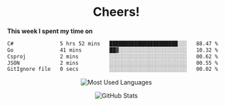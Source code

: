 <h1 align="center">Cheers!</h1>

**This week I spent my time on**
<!--START_SECTION:waka-->

```txt
C#               5 hrs 52 mins   ██████████████████████░░░   88.47 %
Go               41 mins         ██▓░░░░░░░░░░░░░░░░░░░░░░   10.32 %
Csproj           2 mins          ░░░░░░░░░░░░░░░░░░░░░░░░░   00.62 %
JSON             2 mins          ░░░░░░░░░░░░░░░░░░░░░░░░░   00.55 %
GitIgnore file   0 secs          ░░░░░░░░░░░░░░░░░░░░░░░░░   00.02 %
```

<!--END_SECTION:waka-->

<p align="center"><img src="https://github-readme-stats.vercel.app/api/top-langs/?username=thnkrn&layout=compact&hide=html&theme=tokyonight" alt="Most Used Languages" /></p>

<p align="center"><img src="https://github-readme-stats.vercel.app/api?username=thnkrn&show_icons=true&count_private=true&theme=tokyonight&show=reviews&hide_rank=false&rank_icon=github" alt="GitHub Stats" /></p>

<!-- <p align="center"><a href="https://wakatime.com"><img src="https://wakatime.com/share/@thnkrn/40092326-d1bd-471b-89da-9a7c63939402.png" /></p>
 -->
